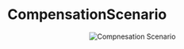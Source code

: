 # CompensationScenario

<p align="center">
  <img src="https://github.com/RafZel/CompensationScenario/assets/35947469/a0d2be01-3c22-45ee-a3be-317c5d32c2e6" alt="Compnesation Scenario">
</p>
